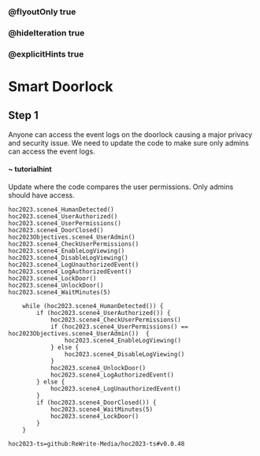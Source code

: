 ### @flyoutOnly true
### @hideIteration true
### @explicitHints true

# Smart Doorlock

## Step 1
Anyone can access the event logs on the doorlock causing a major privacy and security issue. We need to update the code to make sure only admins can access the event logs.

#### ~ tutorialhint 
Update where the code compares the user permissions. Only admins should have access. 

```ghost
hoc2023.scene4_HumanDetected()
hoc2023.scene4_UserAuthorized()
hoc2023.scene4_UserPermissions()
hoc2023.scene4_DoorClosed()
hoc2023Objectives.scene4_UserAdmin()
hoc2023.scene4_CheckUserPermissions()
hoc2023.scene4_EnableLogViewing()
hoc2023.scene4_DisableLogViewing()
hoc2023.scene4_LogUnauthorizedEvent()
hoc2023.scene4_LogAuthorizedEvent()
hoc2023.scene4_LockDoor()
hoc2023.scene4_UnlockDoor()
hoc2023.scene4_WaitMinutes(5)
```
```template
    while (hoc2023.scene4_HumanDetected()) {
        if (hoc2023.scene4_UserAuthorized()) {
            hoc2023.scene4_CheckUserPermissions()
            if (hoc2023.scene4_UserPermissions() == hoc2023Objectives.scene4_UserAdmin())  {
                hoc2023.scene4_EnableLogViewing()
            } else {
                hoc2023.scene4_DisableLogViewing()
            }
            hoc2023.scene4_UnlockDoor()
            hoc2023.scene4_LogAuthorizedEvent()
        } else {
            hoc2023.scene4_LogUnauthorizedEvent()
        }
        if (hoc2023.scene4_DoorClosed()) {
            hoc2023.scene4_WaitMinutes(5)
            hoc2023.scene4_LockDoor()
        }
    }

```

```package
hoc2023-ts=github:ReWrite-Media/hoc2023-ts#v0.0.48
```